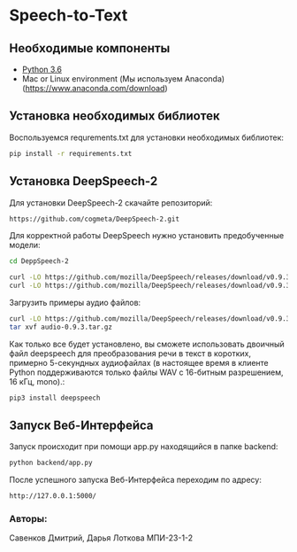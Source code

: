 # Speech-to-Text

## Необходимые компоненты

* [Python 3.6](https://www.python.org/)
* Mac or Linux environment (Мы используем Anaconda) (https://www.anaconda.com/download)

## Установка необходимых библиотек

Воспользуемся requrements.txt для установки необходимых библиотек:

```bash
pip install -r requirements.txt
```

## Установка DeepSpeech-2

Для установки DeepSpeech-2 скачайте репозиторий:

```bash
https://github.com/cogmeta/DeepSpeech-2.git
```

Для корректной работы DeepSpeech нужно установить предобученные модели:

```bash
cd DeppSpeech-2
```

```bash
curl -LO https://github.com/mozilla/DeepSpeech/releases/download/v0.9.3/deepspeech-0.9.3-models.pbmm
curl -LO https://github.com/mozilla/DeepSpeech/releases/download/v0.9.3/deepspeech-0.9.3-models.scorer
```

Загрузить примеры аудио файлов:

```bash
curl -LO https://github.com/mozilla/DeepSpeech/releases/download/v0.9.3/audio-0.9.3.tar.gz
tar xvf audio-0.9.3.tar.gz
```

Как только все будет установлено, вы сможете использовать двоичный файл deepspeech для преобразования речи в текст в коротких, примерно 5-секундных аудиофайлах (в настоящее время в клиенте Python поддерживаются только файлы WAV с 16-битным разрешением, 16 кГц, mono).:

```bash
pip3 install deepspeech
```
## Запуск Веб-Интерфейса

Запуск происходит при помощи app.py находящийся в папке backend:
```bash
python backend/app.py
```

После успешного запуска Веб-Интерфейса переходим по адресу:
```bash
http://127.0.0.1:5000/
```

### Авторы:
Савенков Дмитрий, Дарья Лоткова МПИ-23-1-2